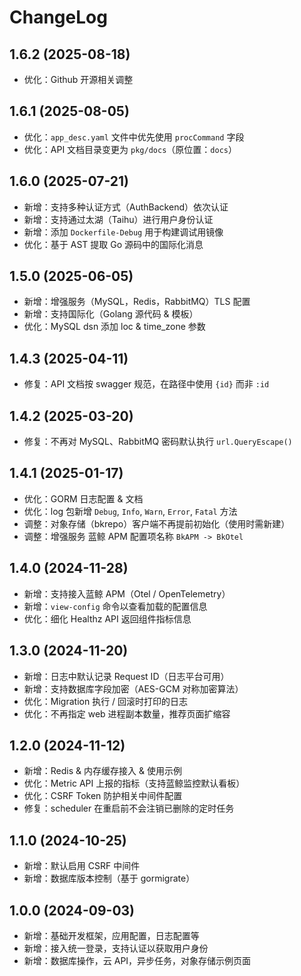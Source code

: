 # ChangeLog

## 1.6.2 (2025-08-18)

- 优化：Github 开源相关调整

## 1.6.1 (2025-08-05)

- 优化：`app_desc.yaml` 文件中优先使用 `procCommand` 字段
- 优化：API 文档目录变更为 `pkg/docs`（原位置：`docs`）

## 1.6.0 (2025-07-21)

- 新增：支持多种认证方式（AuthBackend）依次认证
- 新增：支持通过太湖（Taihu）进行用户身份认证
- 新增：添加 `Dockerfile-Debug` 用于构建调试用镜像
- 优化：基于 AST 提取 Go 源码中的国际化消息

## 1.5.0 (2025-06-05)

- 新增：增强服务（MySQL，Redis，RabbitMQ）TLS 配置
- 新增：支持国际化（Golang 源代码 & 模板）
- 优化：MySQL dsn 添加 loc & time_zone 参数

## 1.4.3 (2025-04-11)

- 修复：API 文档按 swagger 规范，在路径中使用 `{id}` 而非 `:id`

## 1.4.2 (2025-03-20)

- 修复：不再对 MySQL、RabbitMQ 密码默认执行 `url.QueryEscape()`

## 1.4.1 (2025-01-17)

- 优化：GORM 日志配置 & 文档
- 优化：log 包新增 `Debug`, `Info`, `Warn`, `Error`, `Fatal` 方法
- 调整：对象存储（bkrepo）客户端不再提前初始化（使用时需新建）
- 调整：增强服务 蓝鲸 APM 配置项名称 `BkAPM -> BkOtel`

## 1.4.0 (2024-11-28)

- 新增：支持接入蓝鲸 APM（Otel / OpenTelemetry）
- 新增：`view-config` 命令以查看加载的配置信息
- 优化：细化 Healthz API 返回组件指标信息

## 1.3.0 (2024-11-20)

- 新增：日志中默认记录 Request ID（日志平台可用）
- 新增：支持数据库字段加密（AES-GCM 对称加密算法）
- 优化：Migration 执行 / 回滚时打印的日志
- 优化：不再指定 web 进程副本数量，推荐页面扩缩容

## 1.2.0 (2024-11-12)

- 新增：Redis & 内存缓存接入 & 使用示例
- 优化：Metric API 上报的指标（支持蓝鲸监控默认看板）
- 优化：CSRF Token 防护相关中间件配置
- 修复：scheduler 在重启前不会注销已删除的定时任务

## 1.1.0 (2024-10-25)

- 新增：默认启用 CSRF 中间件
- 新增：数据库版本控制（基于 gormigrate）

## 1.0.0 (2024-09-03)

- 新增：基础开发框架，应用配置，日志配置等
- 新增：接入统一登录，支持认证以获取用户身份
- 新增：数据库操作，云 API，异步任务，对象存储示例页面
